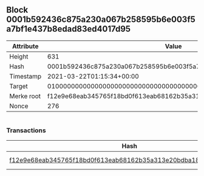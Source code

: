 ## Block 0001b592436c875a230a067b258595b6e003f5a7bf1e437b8edad83ed4017d95

Attribute | Value
--- | ---
Height | 631
Hash | 0001b592436c875a230a067b258595b6e003f5a7bf1e437b8edad83ed4017d95
Timestamp | 2021-03-22T01:15:34+00:00
Target | 0100000000000000000000000000000000000000000000000000000000000000
Merke root | f12e9e68eab345765f18bd0f613eab68162b35a313e20bdba189d8729ca01002
Nonce | 276

```

```

### Transactions

Hash | Amount
--- | ---
[f12e9e68eab345765f18bd0f613eab68162b35a313e20bdba189d8729ca01002](f12e9e68eab345765f18bd0f613eab68162b35a313e20bdba189d8729ca01002.md) | 10.00000000 SKEPTI 
